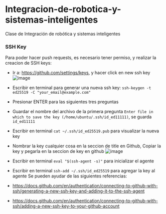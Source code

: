 # Integracion-de-robotica-y-sistemas-inteligentes
Clase de Integración de robótica y sistemas inteligentes

### SSH Key
Para poder hacer push requests, es necesario tener permiso, y realizar la creacion de SSH keys:
* Ir a: https://github.com/settings/keys, y hacer click en new ssh key 
![image](https://user-images.githubusercontent.com/66874216/229581393-e734521d-3882-443d-ac24-ce128ff3aebe.png)

* Escribir en terminal para generar una nueva ssh key: `ssh-keygen -t ed25519 -C "your_email@example.com"`
* Presionar ENTER para las siguientes tres preguntas
* Guardar el nombre del archivo de la primera pregunta `Enter file in which to save the key (/home/ubuntu/.ssh/id_ed11111)`, se guarda `id_ed11111`
* Escribir en terminal `cat ~/.ssh/id_ed25519.pub` para visualizar la nueva key
* Nombrar la key cualquier cosa en la seccion de title en Github, Copiar la key y pegarla en la seccion de key en github
![image](https://user-images.githubusercontent.com/66874216/229585434-8a1c26c9-e0cc-4114-a52f-2069b02d631d.png)

* Escribir en terminal `eval "$(ssh-agent -s)"` para inicializar el agente
* Escribir en terminal `ssh-add ~/.ssh/id_ed25519` para agregar la key al agente
Se pueden ayudar de las siguientes referencias:
* https://docs.github.com/en/authentication/connecting-to-github-with-ssh/generating-a-new-ssh-key-and-adding-it-to-the-ssh-agent
* https://docs.github.com/en/authentication/connecting-to-github-with-ssh/adding-a-new-ssh-key-to-your-github-account

